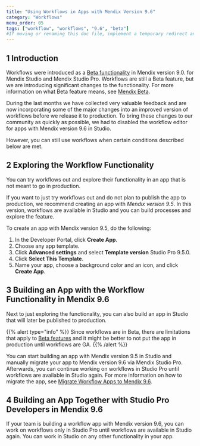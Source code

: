 ```yaml
---
title: "Using Workflows in Apps with Mendix Version 9.6"
category: "Workflows"
menu_order: 05
tags: ["workflow", "workflows", "9.6", "beta"]
#If moving or renaming this doc file, implement a temporary redirect and let the respective team know they should update the URL in the product. See Mapping to Products for more details.
---
```


## 1 Introduction

Workflows were introduced as a [Beta functionality](/releasenotes/beta-features/) in Mendix version 9.0. for Mendix Studio and Mendix Studio Pro. Workflows are still a Beta feature, but we are introducing significant changes to the functionality. For more information on what Beta feature means, see [Mendix Beta](/releasenotes/beta-features/).  

During the last months we have collected very valuable feedback and are now incorporating some of the major changes into an improved version of workflows before we release it to production. To bring these changes to our community as quickly as possible, we had to disabled the workflow editor for apps with Mendix version 9.6 in Studio. 

However, you can still use workflows when certain conditions described below are met. 

## 2 Exploring the Workflow Functionality 

You can try workflows out and explore their functionality in an app that is not meant to go in production.

If you want to just try workflows out and do not plan to publish the app to production, we recommend creating an app with *Mendix version 9.5*. In this version, workflows are available in Studio and you can build processes and explore the feature. 

To create an app with Mendix version 9.5, do the following:

1. In the Developer Portal, click **Create App**.
2. Choose any app template.
3.  Click **Advanced settings** and select **Template version** Studio Pro 9.5.0. 
4. Click **Select This Template**.
5. Name your app, choose a background color and an icon, and click **Create App**.

## 3 Building an App with the Workflow Functionality in Mendix 9.6

Next to just exploring the functionality, you can also build an app in Studio that will later be published to production. 

{{% alert type="info" %}}
Since workflows are in Beta, there are limitations that apply to [Beta features](/releasenotes/beta-features/) and it might be better to not put the app in production until workflows are GA. 
{{% /alert %}}

You can start building an app with Mendix version 9.5  in Studio and manually migrate your app to Mendix version 9.6 via Mendix Studio Pro. Afterwards, you can continue working on workflows in Studio Pro until workflows are available in Studio again. For more information on how to migrate the app, see [Migrate Workflow Apps to Mendix 9.6](/refguide/workflow-beta-migration).

## 4 Building an App Together with Studio Pro Developers in Mendix 9.6

If your team is building a workflow app with Mendix version 9.6, you can work on workflows only in Studio Pro until workflows are available in Studio again. You can work in Studio on any other functionality in your app. 



